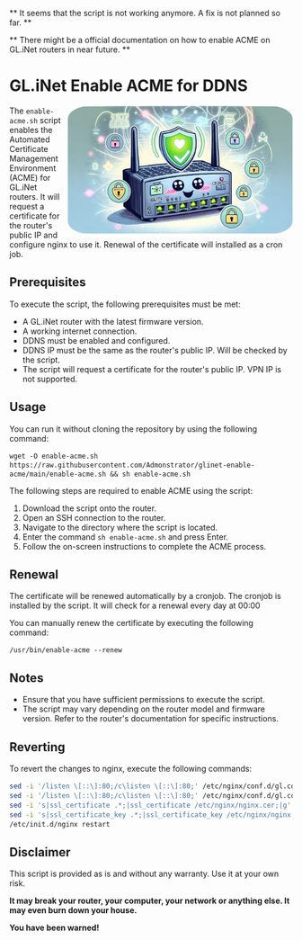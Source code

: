** It seems that the script is not working anymore. A fix is not planned so far. **

** There might be a official documentation on how to enable ACME on GL.iNet routers in near future. **

# GL.iNet Enable ACME for DDNS

<img src="images/screen.jpg" width="400" align="right" alt="Profile Picture" style="border-radius: 10%;">

The `enable-acme.sh` script enables the Automated Certificate Management Environment (ACME) for GL.iNet routers.
It will request a certificate for the router's public IP and configure nginx to use it.
Renewal of the certificate will installed as a cron job.

## Prerequisites

To execute the script, the following prerequisites must be met:

- A GL.iNet router with the latest firmware version.
- A working internet connection.
- DDNS must be enabled and configured.
- DDNS IP must be the same as the router's public IP. Will be checked by the script.
- The script will request a certificate for the router's public IP. VPN IP is not supported.

## Usage

You can run it without cloning the repository by using the following command:

```shell
wget -O enable-acme.sh https://raw.githubusercontent.com/Admonstrator/glinet-enable-acme/main/enable-acme.sh && sh enable-acme.sh
```

The following steps are required to enable ACME using the script:

1. Download the script onto the router.
2. Open an SSH connection to the router.
3. Navigate to the directory where the script is located.
4. Enter the command `sh enable-acme.sh` and press Enter.
5. Follow the on-screen instructions to complete the ACME process.

## Renewal

The certificate will be renewed automatically by a cronjob. The cronjob is installed by the script.
It will check for a renewal every day at 00:00

You can manually renew the certificate by executing the following command:

```shell
/usr/bin/enable-acme --renew
```

## Notes

- Ensure that you have sufficient permissions to execute the script.
- The script may vary depending on the router model and firmware version. Refer to the router's documentation for specific instructions.

## Reverting

To revert the changes to nginx, execute the following commands:

```sh
sed -i '/listen \[::\]:80;/c\listen \[::\]:80;' /etc/nginx/conf.d/gl.conf
sed -i '/listen \[::\]:80;/c\listen \[::\]:80;' /etc/nginx/conf.d/gl.conf
sed -i 's|ssl_certificate .*;|ssl_certificate /etc/nginx/nginx.cer;|g' /etc/nginx/conf.d/gl.conf
sed -i 's|ssl_certificate_key .*;|ssl_certificate_key /etc/nginx/nginx.key;|g' /etc/nginx/conf.d/gl.conf
/etc/init.d/nginx restart
```

## Disclaimer

This script is provided as is and without any warranty. Use it at your own risk.

**It may break your router, your computer, your network or anything else. It may even burn down your house.**

**You have been warned!**
